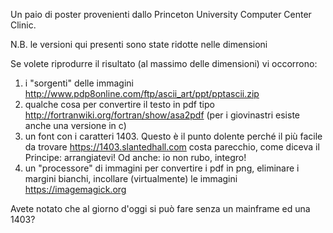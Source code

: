 Un paio di poster provenienti dallo Princeton University Computer Center Clinic.

N.B. le versioni qui presenti sono state ridotte nelle dimensioni

Se volete riprodurre il risultato (al massimo delle dimensioni) vi occorrono:
1) i "sorgenti" delle immagini http://www.pdp8online.com/ftp/ascii_art/ppt/pptascii.zip
2) qualche cosa per convertire il testo in pdf tipo http://fortranwiki.org/fortran/show/asa2pdf (per i giovinastri esiste anche una versione in c)
3) un font con i caratteri 1403. Questo è il punto dolente perché il più facile da trovare https://1403.slantedhall.com costa parecchio, come diceva il Principe: arrangiatevi! Od anche: io non rubo, integro!
4) un "processore" di immagini per convertire i pdf in png, eliminare i margini bianchi, incollare (virtualmente) le immagini https://imagemagick.org

Avete notato che al giorno d'oggi si può fare senza un mainframe ed una 1403?

